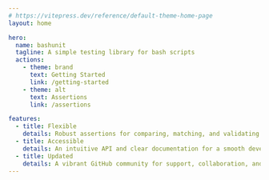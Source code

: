 ```yaml
---
# https://vitepress.dev/reference/default-theme-home-page
layout: home

hero:
  name: bashunit
  tagline: A simple testing library for bash scripts
  actions:
    - theme: brand
      text: Getting Started
      link: /getting-started
    - theme: alt
      text: Assertions
      link: /assertions

features:
  - title: Flexible
    details: Robust assertions for comparing, matching, and validating results, ensuring thorough testing of your codebase.
  - title: Accessible
    details: An intuitive API and clear documentation for a smooth developer experience, reducing testing complexity.
  - title: Updated
    details: A vibrant GitHub community for support, collaboration, and continuous library enhancement. Join forces with like-minded developers.
---
```


